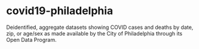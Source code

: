 # covid19-philadelphia
Deidentified, aggregate datasets showing COVID cases and deaths by date, zip, or age/sex as made available by the City of Philadelphia through its Open Data Program.
